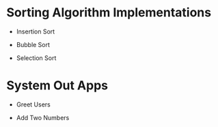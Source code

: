 # Sorting Algorithm Implementations
  - Insertion Sort

  - Bubble Sort

  - Selection Sort
  
# System Out Apps
  - Greet Users

  - Add Two Numbers

